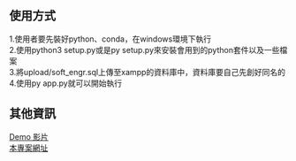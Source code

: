 ## 使用方式
1.使用者要先裝好python、conda，在windows環境下執行<br/>
2.使用python3 setup.py或是py setup.py來安裝會用到的python套件以及一些檔案<br/>
3.將upload/soft_engr.sql上傳至xampp的資料庫中，資料庫要自己先創好同名的<br/>
4.使用py app.py就可以開始執行<br/>
## 其他資訊
[Demo 影片](https://youtu.be/9rz0OyYYkJA) </br>
[本專案網址](https://github.com/U4SSC/link2mysql/) </br>
